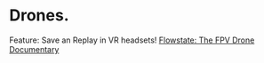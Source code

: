 # Drones.
Feature: Save an Replay in VR headsets! [Flowstate: The FPV Drone Documentary](https://youtu.be/6-yhHfuw1kI)

